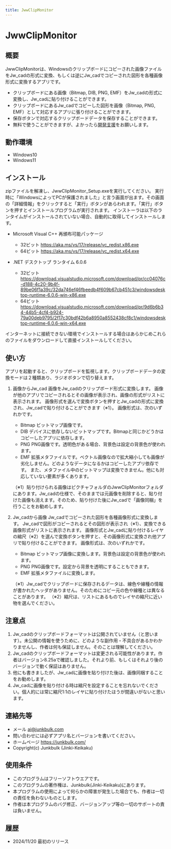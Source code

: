 ```yaml
---
title: JwwClipMonitor
---
```

# JwwClipMonitor

## 概要
JwwClipMonitorは、Windowsのクリップボードにコピーされた画像ファイルをJw_cadの形式に変換、もしくは逆にJw_cadでコピーされた図形を各種画像形式に変換するアプリです。
- クリップボードにある画像（Bitmap, DIB, PNG, EMF）をJw_cadの形式に変換し、Jw_cadに貼り付けることができます。
- クリップボードにあるJw_cadでコピーした図形を画像（Bitmap, PNG, EMF）として対応するアプリに張り付けることができます。
- 保存ボタンで対応するクリップボードデータを保存することができます。
- 無料で使うことができますが、よかったら[開発支援](https://junkbulk.com/windows/donate/index.html)をお願いします。

## 動作環境
- Windows10
- Windows11

## インストール
zipファイルを解凍し、JwwClipMonitor_Setup.exeを実行してください。
実行時に「WindowsによってPCが保護されました」と言う画面が出ます。その画面の「詳細情報」をクリックすると「実行」ボタンがあらわれます。「実行」ボタンを押すとインストールプログラムが実行されます。
インストーラは以下のランタイムがインストールされていない場合、自動的に取得してインストールします。
- Microsoft Visual C++ 再頒布可能パッケージ
  - 32ビット
https://aka.ms/vs/17/release/vc_redist.x86.exe
  - 64ビット
https://aka.ms/vs/17/release/vc_redist.x64.exe

- .NET デスクトップ ランタイム 6.0.6
  - 32ビット
https://download.visualstudio.microsoft.com/download/pr/cc04076c-d188-4c20-9b4f-89be06f1a39c/32da746ef46fbeedb4f609b67cb451c3/windowsdesktop-runtime-6.0.6-win-x86.exe
  - 64ビット
https://download.visualstudio.microsoft.com/download/pr/9d6b6b34-44b5-4cf4-b924-79a00deb9795/2f17c30bdf42b6a8950a8552438cf8c1/windowsdesktop-runtime-6.0.6-win-x64.exe

インターネットに接続できない環境でインストールする場合はあらかじめこれらのファイルをダウンロードして直接インストールしてください。

## 使い方

アプリを起動すると、クリップボードを監視します。クリップボードデータの変換モードは２種類あり、ラジオボタンで切り替えます。
1. 画像からJw_cad
  画像をJw_cadのクリップボード形式に変換します。
  画像が他のアプリでコピーされるとその画像が表示され、画像の形式がリストに表示されます。
  画像形式を選んで変換ボタンを押すとJw_cadの形式に変換され、Jw_cadで貼り付けることができます（※1）。
  画像形式は、次のいずれかです。
     - Bitmap
  ビットマップ画像です。
     - DIB
  デバイスに依存しないビットマップです。Bitmapと同じかどうかはコピーしたアプリに依存します。
     - PNG
  PNG画像です。透明色がある場合、背景色は設定の背景色が使われます。
    - EMF
  拡張メタファイルです。ベクトル画像なので拡大縮小しても画像が劣化しません。どのようなデータになるかはコピーしたアプリ依存です。
  また、メタファイル中のビットマップは変換できません。他にも対応していない要素が多くあります。
  
     （※1）貼り付けられる画像はピクチャフォルダのJwwClipMonitorフォルダにあります。Jw_cadの仕様で、そのままでは元画像を削除すると、貼り付けた画像も消えます。そのため、貼り付けた後にJw_cadで「画像同梱」を行うことをお勧めします。
2. Jw_cadから画像
  Jw_cadでコピーされた図形を各種画像形式に変換します。
  Jw_cadで図形がコピーされるとその図形が表示され（※1）、変換できる画像形式がリストに表示されます。
  画像形式とJw_cadに貼り付けるレイヤの縮尺（※2）を選んで変換ボタンを押すと、その画像形式に変換され他アプリで貼り付けることができます。
  画像形式は、次のいずれかです。
    - Bitmap
  ビットマップ画像に変換します。背景色は設定の背景色が使われます。
    - PNG
  PNG画像です。設定から背景を透明にすることもできます。
    - EMF
  拡張メタファイルに変換します。

    （※1）Jw_cadでクリップボードに保存されるデータは、線色や線種の情報が書かれたヘッダがありません。そのためにコピー元の色や線種とは異なることがあります。
    （※2）縮尺は、リストにあるものでレイヤの縮尺に近い物を選んでください。

## 注意点
1. Jw_cadのクリップボードフォーマットは公開されていません（と思います）。未公開の情報を使うために、どのような副作用・不具合があるかわかりませんし、作者は何も保証しません。そのことは理解してください。
1. Jw_cadのクリップボードフォーマットは変更される可能性があります。作者はバージョン8.25aで確認しました。それより前、もしくはそれより後のバージョンで動く保証はありません。
1. 他にも書きましたが、Jw_cadに画像を貼り付けた後は、画像同梱することをお勧めします。
1. Jw_cadに画像を貼り付ける時は縮尺を設定することを忘れないでください。個人的には常に縮尺1:1のレイヤに貼り付けたほうが間違いがないと思います。

## 連絡先等
- メール  ai@junkbulk.com
- 問い合わせには必ずアプリ名とバージョンを書いてください。
- ホームページ https://junkbulk.com/
- Copyright(c) Junkbulk (Jinki-Keikaku) 

## 使用条件
- このプログラムはフリーソフトウエアです。
- このプログラムの著作権は、Junkbulk(Jinki-Keikaku)にあります。
- 本プログラムの使用によって何らかの障害が発生した場合でも、作者は一切の責任を負わないものとします。
- 作者は本プログラムのバグ修正、バージョンアップ等の一切のサポートの責は負いません。

## 履歴
- 2024/11/20 最初のリリース
